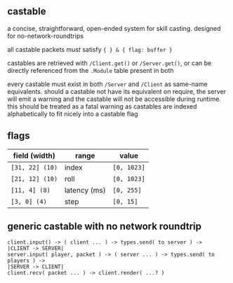 ## castable

a concise, straightforward, open-ended system for skill casting. designed for no-network-roundtrips

all castable packets *must* satisfy `{ } & { flag: buffer }`

castables are retrieved with `/Client.get()` or `/Server.get()`, or can be directly referenced from the `.Module` table present in both

every castable must exist in both `/Server` and `/Client` as same-name equivalents. should a castable not have its equivalent on require, the server will emit a warning and the castable will not be accessible during runtime. this should be treated as a fatal warning as castables are indexed alphabetically to fit nicely into a castable flag

## flags

|field (width)|range|value|
|-|-|-|
|`[31, 22] (10)`|index|`[0, 1023]`|
|`[21, 12] (10)`|roll|`[0, 1023]`|
|`[11, 4] (8)`  |latency (ms)|`[0, 255]`|
|`[3, 0] (4)`   |step|`[0, 15]`|

## generic castable with no network roundtrip

`client.input() -> ( client ... ) -> types.send( to server ) ->` \
`|CLIENT -> SERVER|` \
`server.input( player, packet ) -> ( server ... ) -> types.send( to players ) ->` \
`|SERVER -> CLIENT|` \
`client.recv( packet ... ) -> client.render( ...? )`